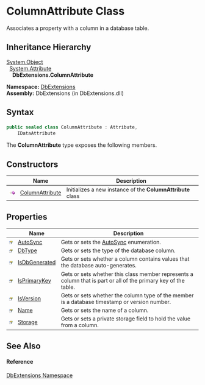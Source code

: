 ColumnAttribute Class
=====================
Associates a property with a column in a database table.


Inheritance Hierarchy
---------------------
[System.Object][1]  
  [System.Attribute][2]  
    **DbExtensions.ColumnAttribute**  

**Namespace:** [DbExtensions][3]  
**Assembly:** DbExtensions (in DbExtensions.dll)

Syntax
------

```csharp
public sealed class ColumnAttribute : Attribute, 
	IDataAttribute
```

The **ColumnAttribute** type exposes the following members.


Constructors
------------

                 | Name                 | Description                                                 
---------------- | -------------------- | ----------------------------------------------------------- 
![Public method] | [ColumnAttribute][4] | Initializes a new instance of the **ColumnAttribute** class 


Properties
----------

                   | Name               | Description                                                                                                     
------------------ | ------------------ | --------------------------------------------------------------------------------------------------------------- 
![Public property] | [AutoSync][5]      | Gets or sets the [AutoSync][5] enumeration.                                                                     
![Public property] | [DbType][6]        | Gets or sets the type of the database column.                                                                   
![Public property] | [IsDbGenerated][7] | Gets or sets whether a column contains values that the database auto-generates.                                 
![Public property] | [IsPrimaryKey][8]  | Gets or sets whether this class member represents a column that is part or all of the primary key of the table. 
![Public property] | [IsVersion][9]     | Gets or sets whether the column type of the member is a database timestamp or version number.                   
![Public property] | [Name][10]         | Gets or sets the name of a column.                                                                              
![Public property] | [Storage][11]      | Gets or sets a private storage field to hold the value from a column.                                           


See Also
--------

#### Reference
[DbExtensions Namespace][3]  

[1]: http://msdn.microsoft.com/en-us/library/e5kfa45b
[2]: http://msdn.microsoft.com/en-us/library/e8kc3626
[3]: ../README.md
[4]: _ctor.md
[5]: AutoSync.md
[6]: DbType.md
[7]: IsDbGenerated.md
[8]: IsPrimaryKey.md
[9]: IsVersion.md
[10]: Name.md
[11]: Storage.md
[Public method]: ../../_icons/pubmethod.gif "Public method"
[Public property]: ../../_icons/pubproperty.gif "Public property"
